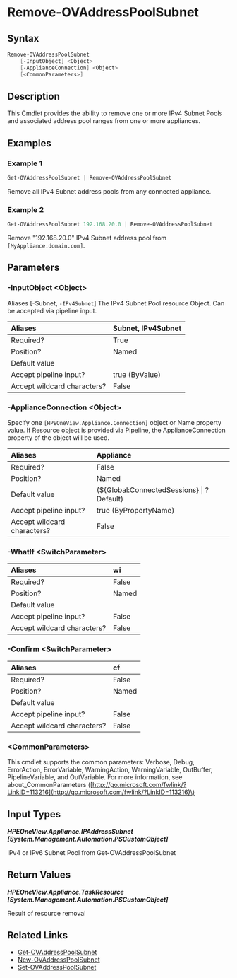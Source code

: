 ﻿---
description: Delete an IPv4 Subnet Pool from an appliance.
---

# Remove-OVAddressPoolSubnet

## Syntax

```powershell
Remove-OVAddressPoolSubnet
    [-InputObject] <Object>
    [-ApplianceConnection] <Object>
    [<CommonParameters>]
```

## Description

This Cmdlet provides the ability to remove one or more IPv4 Subnet Pools and associated address pool ranges from one or more appliances.

## Examples

###  Example 1 

```powershell
Get-OVAddressPoolSubnet | Remove-OVAddressPoolSubnet
```

Remove all IPv4 Subnet address pools from any connected appliance.

###  Example 2 

```powershell
Get-OVAddressPoolSubnet 192.168.20.0 | Remove-OVAddressPoolSubnet
```

Remove "192.168.20.0" IPv4 Subnet address pool from `[MyAppliance.domain.com]`.

## Parameters

### -InputObject &lt;Object&gt;

Aliases [-Subnet, `-IPv4Subnet`]
The IPv4 Subnet Pool resource Object.  Can be accepted via pipeline input.

| Aliases | Subnet, IPv4Subnet |
| :--- | :--- |
| Required? | True |
| Position? | Named |
| Default value |  |
| Accept pipeline input? | true (ByValue) |
| Accept wildcard characters? | False |

### -ApplianceConnection &lt;Object&gt;

Specify one `[HPEOneView.Appliance.Connection]` object or Name property value. If Resource object is provided via Pipeline, the ApplianceConnection property of the object will be used.

| Aliases | Appliance |
| :--- | :--- |
| Required? | False |
| Position? | Named |
| Default value | (${Global:ConnectedSessions} &vert; ? Default) |
| Accept pipeline input? | true (ByPropertyName) |
| Accept wildcard characters? | False |

### -WhatIf &lt;SwitchParameter&gt;



| Aliases | wi |
| :--- | :--- |
| Required? | False |
| Position? | Named |
| Default value |  |
| Accept pipeline input? | False |
| Accept wildcard characters? | False |

### -Confirm &lt;SwitchParameter&gt;



| Aliases | cf |
| :--- | :--- |
| Required? | False |
| Position? | Named |
| Default value |  |
| Accept pipeline input? | False |
| Accept wildcard characters? | False |

### &lt;CommonParameters&gt;

This cmdlet supports the common parameters: Verbose, Debug, ErrorAction, ErrorVariable, WarningAction, WarningVariable, OutBuffer, PipelineVariable, and OutVariable. For more information, see about\_CommonParameters \([http://go.microsoft.com/fwlink/?LinkID=113216](http://go.microsoft.com/fwlink/?LinkID=113216)\)

## Input Types

_**HPEOneView.Appliance.IPAddressSubnet [System.Management.Automation.PSCustomObject]**_

IPv4 or IPv6 Subnet Pool from Get-OVAddressPoolSubnet

## Return Values

_**HPEOneView.Appliance.TaskResource [System.Management.Automation.PSCustomObject]**_

Result of resource removal

## Related Links

* [Get-OVAddressPoolSubnet](get-ovaddresspoolsubnet.md)
* [New-OVAddressPoolSubnet](new-ovaddresspoolsubnet.md)
* [Set-OVAddressPoolSubnet](set-ovaddresspoolsubnet.md)
